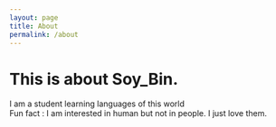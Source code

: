 ```yaml
---
layout: page
title: About
permalink: /about
---
```


<h1>This is about Soy_Bin.</h1>

I am a student learning languages of this world<br>
Fun fact : I am interested in human but not in people. I just love them.<br>
